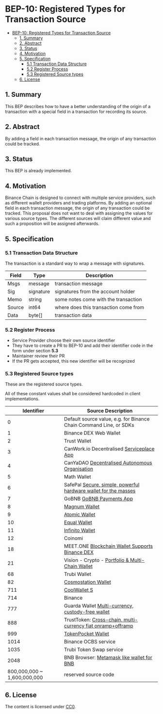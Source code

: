 # BEP-10: Registered Types for Transaction Source

- [BEP-10: Registered Types for Transaction Source](#bep-10--registered-types-for-transaction-source)
  * [1. Summary](#1-summary)
  * [2. Abstract](#2-abstract)
  * [3.  Status](#3--status)
  * [4. Motivation](#4-motivation)
  * [5. Specification](#5-specification)
    + [5.1 Transaction Data Structure](#51-transaction-data-structure)
    + [5.2 Register Process](#52-register-process)
    + [5.3  Registered Source types](#53--registered-source-types)
  * [6. License](#6-license)

## 1. Summary

This BEP describes how to have a better understanding of the origin of a transaction with a special field in a transaction for recording its source.

## 2. Abstract

By adding a field in each transaction message, the origin of any transaction could be tracked.

## 3.  Status

This BEP is already implemented.

## 4. Motivation

Binance Chain is designed to connect with multiple service providers, such as different wallelt providers and trading platforms. By adding an optional field in each transaction message, the origin of any transaction could be tracked. This proposal does not want to deal with assigning the values for various source types. The different sources will claim different value and such a proposition will be assigned afterwards.

## 5. Specification

### 5.1 Transaction Data Structure

The transaction is a standard way to wrap a message with signatures.

| Field  | Type      | Description                           |
| ------ | --------- | ------------------------------------- |
| Msgs   | message   | transaction message                   |
| Sig    | signature | signatures from the  account holder   |
| Memo   | string    | some notes come with the transaction  |
| Source | int64     | where does this transaction come from |
| Data   | byte[]    | transaction data                      |

### 5.2 Register Process

- Service Provider choose their own source identifier
- They have to create a PR to BEP-10 and add their identifier code in the form under section **5.3**
- Maintainer review their PR
- If the PR gets accepted, this new identifier will be recognized

### 5.3  Registered Source types

These are the registered source types.

All of these constant values shall be considered hardcoded in client implementations.



| Identifier | Source Description           |
| ---------- | ---------------------------- |
| 0          | Default source value, e.g. for Binance Chain Command Line, or SDKs   |
| 1          | Binance DEX Web Wallet       |
| 2          | Trust Wallet                 |
| 3          | CanWork.io Decentralised [Serviceplace App](https://github.com/canyacoin/canwork-web-ui)|
| 4          | CanYaDAO [Decentralised Autonomous Organisation](https://github.com/canyacoin/canyadao)|
| 5          | Math Wallet                 |
| 6          | SafePal [Secure, simple, powerful hardware wallet for the masses](https://www.safepal.io)|
| 7          | GoBNB [GoBNB Payments App](https://github.com/gobnb/)
| 8          | [Magnum Wallet](https://magnumwallet.co)|
| 9          | [Atomic Wallet](https://atomicwallet.io)|
| 10         | [Equal Wallet](https://equal.tech/)|
| 11         | [Infinito Wallet](https://www.infinitowallet.io/)|
| 12         | Coinomi|
| 18         | MEET.ONE [Blockchain Wallet Supports Binance DEX](https://meet.one)|
| 21         | Vision - Crypto - [Portfolio & Multi-Chain Wallet](https://vision-crypto.com/)|
| 68         | Trubi Wallet|
| 82         | [Cosmostation Wallet](https://www.cosmostation.io)|
| 711        | [CoolWallet S](https://coolwallet.io/)|
| 714        | Binance|
| 777        | Guarda Wallet [Multi-currency, custody-free wallet](https://guarda.co/)
| 888        | TrustToken: [Cross-chain, multi-currency fiat onramp+offramp](https://app.trusttoken.com)|
| 999        | [TokenPocket Wallet](https://www.tokenpocket.pro/)|
| 1014       | Binance OCBS service|
| 1035       | Trubi Token Swap service|
| 2048       | BNB Browser: [Metamask like wallet for BNB](https://chrome.google.com/webstore/detail/bnb-browser/eeflaanifildahldmpahjmgmgippmgne?hl=en)|
| 800,000,000 ~ 1,600,000,000| reserved source code|


## 6. License

The content is licensed under [CC0](https://creativecommons.org/publicdomain/zero/1.0/).
